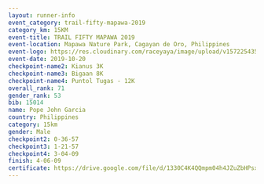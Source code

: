 ```yaml
---
layout: runner-info 
event_category: trail-fifty-mapawa-2019 
category_km: 15KM 
event-title: TRAIL FIFTY MAPAWA 2019  
event-location: Mapawa Nature Park, Cagayan de Oro, Philippines 
event-logo: https://res.cloudinary.com/raceyaya/image/upload/v1572254355/logo/trail-fifty-mapawa_fizjmb.jpg 
event-date: 2019-10-20 
checkpoint-name2: Kianus 3K 
checkpoint-name3: Bigaan 8K 
checkpoint-name4: Puntol Tugas - 12K 
overall_rank: 71
gender_rank: 53
bib: 15014
name: Pope John Garcia
country: Philippines
category: 15km
gender: Male
checkpoint2: 0-36-57
checkpoint3: 1-21-57
checkpoint4: 3-04-09
finish: 4-06-09
certificate: https://drive.google.com/file/d/1330C4K4QQmpm04h4JZuZbHPsx416gG9z/view?usp=sharing
---
```

